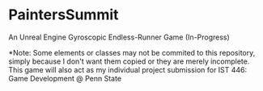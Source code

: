 # PaintersSummit
 An Unreal Engine Gyroscopic Endless-Runner Game (In-Progress)
 
*Note: Some elements or classes may not be commited to this repository, simply because I don't want them copied or they are merely incomplete.
This game will also act as my individual project submission for IST 446: Game Development @ Penn State
